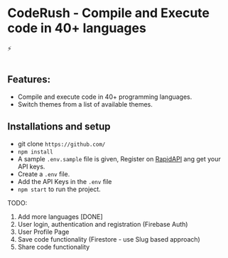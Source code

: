 # CodeRush - Compile and Execute code in 40+ languages

⚡️ 

<img src="" />

## Features: 
- Compile and execute code in 40+ programming languages.
- Switch themes from a list of available themes.

## Installations and setup

- git clone `https://github.com/`
- `npm install`
- A sample `.env.sample` file is given, Register on <a href="https://rapidapi.com/judge0-official/api/judge0-ce/pricing" target="__blank">RapidAPI</a> ang get your API keys.
- Create a `.env` file.
- Add the API Keys in the `.env` file
- `npm start` to run the project.



TODO:

1. Add more languages [DONE]
2. User login, authentication and registration (Firebase Auth)
3. User Profile Page
4. Save code functionality (Firestore - use Slug based approach)
5. Share code functionality

